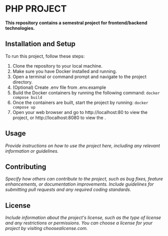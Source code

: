 # PHP PROJECT

**This repository contains a semestral project for frontend/backend technologies.**

## Installation and Setup

To run this project, follow these steps:

1. Clone the repository to your local machine.
2. Make sure you have Docker installed and running.
3. Open a terminal or command prompt and navigate to the project directory.
4. (Optional) Create .env file from .env.example
5. Build the Docker containers by running the following command:
   `docker compose build`
6. Once the containers are built, start the project by running:
   `docker compose up`
7. Open your web browser and go to http://localhost:80 to view the project, or http://localhost:8080 to view the .

## Usage

_Provide instructions on how to use the project here, including any relevant information or guidelines._

## Contributing

_Specify how others can contribute to the project, such as bug fixes, feature enhancements, or documentation improvements. Include guidelines for submitting pull requests and any required coding standards._

## License

_Include information about the project's license, such as the type of license and any restrictions or permissions. You can choose a license for your project by visiting choosealicense.com._
